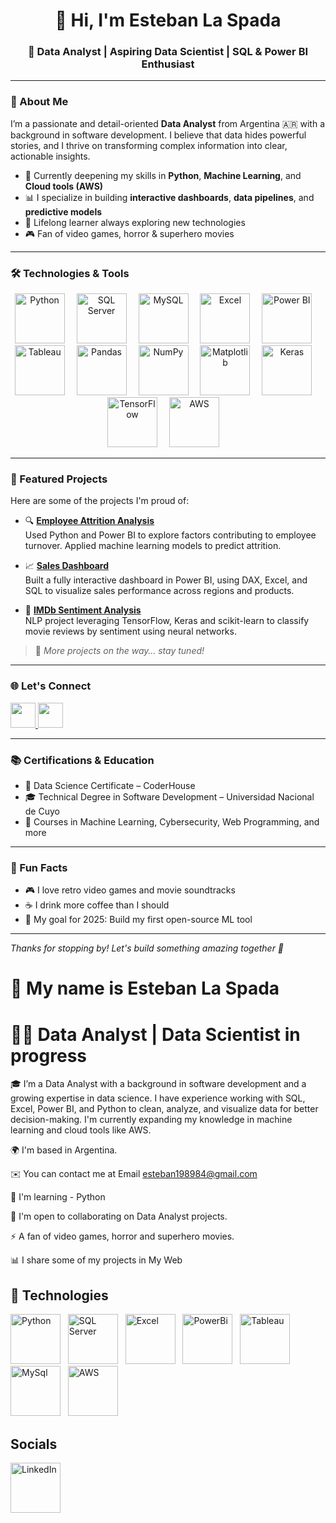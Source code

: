<!-- Encabezado con estilo limpio -->
<h1 align="center">👋 Hi, I'm Esteban La Spada</h1>
<h3 align="center">🎯 Data Analyst | Aspiring Data Scientist | SQL & Power BI Enthusiast</h3>

---

### 📌 About Me

I’m a passionate and detail-oriented **Data Analyst** from Argentina 🇦🇷 with a background in software development. I believe that data hides powerful stories, and I thrive on transforming complex information into clear, actionable insights.

- 🧠 Currently deepening my skills in **Python**, **Machine Learning**, and **Cloud tools (AWS)**
- 📊 I specialize in building **interactive dashboards**, **data pipelines**, and **predictive models**
- 🌱 Lifelong learner always exploring new technologies
- 🎮 Fan of video games, horror & superhero movies

---

### 🛠️ Technologies & Tools

<p align="center">
  <!-- Python -->
  <img src="https://cdn.jsdelivr.net/gh/devicons/devicon/icons/python/python-original.svg" alt="Python" width="80" height="80" style="margin-right: 15px;"/>
  
  <!-- SQL Server -->
  <img src="https://cdn.jsdelivr.net/gh/devicons/devicon/icons/mysql/mysql-original.svg" alt="SQL Server" width="80" height="80" style="margin-right: 15px;"/>
  
  <!-- MySQL -->
  <img src="https://toppng.com/uploads/preview/mysql-logo-11536003912o2fjzalzdb.png" alt="MySQL" width="80" height="80" style="margin-right: 15px;"/>
  
  <!-- Excel -->
  <img src="https://github.com/user-attachments/assets/80f9eb2d-2470-45aa-a667-cd29d3cca6f0" alt="Excel" width="80" height="80" style="margin-right: 15px;"/>
  
  <!-- Power BI -->
  <img src="https://upload.wikimedia.org/wikipedia/commons/c/cf/New_Power_BI_Logo.svg" alt="Power BI" width="80" height="80" style="margin-right: 15px;"/>
  
  <!-- Tableau -->
  <img src="https://www.kindpng.com/picc/m/20-204281_transparent-png-tableau-logo-png-download.png" alt="Tableau" width="80" height="80" style="margin-right: 15px;"/>
  
  <!-- Pandas -->
  <img src="https://cdn.jsdelivr.net/gh/devicons/devicon/icons/pandas/pandas-original.svg" alt="Pandas" width="80" height="80" style="margin-right: 15px;"/>
  
  <!-- NumPy -->
  <img src="https://cdn.jsdelivr.net/gh/devicons/devicon/icons/numpy/numpy-original.svg" alt="NumPy" width="80" height="80" style="margin-right: 15px;"/>
  
  <!-- Matplotlib -->
  <img src="https://matplotlib.org/_static/images/logo2.svg" alt="Matplotlib" width="80" height="80" style="margin-right: 15px;"/>
  
  <!-- Keras -->
  <img src="https://upload.wikimedia.org/wikipedia/commons/a/ae/Keras_logo.svg" alt="Keras" width="80" height="80" style="margin-right: 15px;"/>
  
  <!-- TensorFlow -->
  <img src="https://cdn.jsdelivr.net/gh/devicons/devicon/icons/tensorflow/tensorflow-original.svg" alt="TensorFlow" width="80" height="80" style="margin-right: 15px;"/>
  
  <!-- AWS -->
  <img src="https://images.velog.io/images/nari120/post/b14b4105-a561-4cc3-bc9f-87a5ee4eb1b6/aws.png" alt="AWS" width="80" height="80" style="margin-right: 15px;"/>
</p>

---

### 📂 Featured Projects

Here are some of the projects I'm proud of:

- 🔍 **[Employee Attrition Analysis](https://github.com/tuusuario/employee-attrition-analysis)**  
  Used Python and Power BI to explore factors contributing to employee turnover. Applied machine learning models to predict attrition.

- 📈 **[Sales Dashboard](https://github.com/tuusuario/sales-dashboard)**  
  Built a fully interactive dashboard in Power BI, using DAX, Excel, and SQL to visualize sales performance across regions and products.

- 🎥 **[IMDb Sentiment Analysis](https://github.com/tuusuario/imdb-sentiment-nlp)**  
  NLP project leveraging TensorFlow, Keras and scikit-learn to classify movie reviews by sentiment using neural networks.

> 📌 *More projects on the way… stay tuned!*

---

### 🌐 Let's Connect

<p align="left">
  <a href="mailto:esteban198984@gmail.com" target="_blank">
    <img src="https://img.icons8.com/color/48/000000/gmail--v1.png" width="40" height="40"/>
  </a>
  <a href="https://www.linkedin.com/in/esteban-la-spada/" target="_blank">
    <img src="https://cdn.jsdelivr.net/gh/devicons/devicon/icons/linkedin/linkedin-original.svg" width="40" height="40"/>
  </a>
</p>

---

### 📚 Certifications & Education

- 📜 Data Science Certificate – CoderHouse
- 🎓 Technical Degree in Software Development – Universidad Nacional de Cuyo
- 📖 Courses in Machine Learning, Cybersecurity, Web Programming, and more

---

### 🧩 Fun Facts

- 🎮 I love retro video games and movie soundtracks  
- ☕ I drink more coffee than I should  
- 🚀 My goal for 2025: Build my first open-source ML tool

---

*Thanks for stopping by! Let's build something amazing together 🚀*







# 👋 My name is Esteban La Spada

# 👨‍💻 Data Analyst | Data Scientist in progress

🎓 I’m a Data Analyst with a background in software development and a growing expertise in data science. I have experience working with SQL, Excel, Power BI, and Python to clean, analyze, and visualize data for better decision-making. I'm currently expanding my knowledge in machine learning and cloud tools like AWS.

🌍  I'm based in Argentina.

✉️  You can contact me at Email esteban198984@gmail.com

🧠  I'm learning - Python

🤝  I'm open to collaborating on Data Analyst projects.

⚡  A fan of video games, horror and superhero movies.

📊 I share some of my projects in My Web


## 🚀 Technologies

<p align="left">
  <img src="https://github.com/user-attachments/assets/b5151497-bd7e-4d76-834f-df51a2c81c17" alt="Python" width="80" height="80"/> &nbsp;
  <img src="https://github.com/user-attachments/assets/dcbd18c6-945c-4a32-a987-b594e5a74824" alt="SQL Server" width="80" height="80"/> &nbsp;
  <img src="https://github.com/user-attachments/assets/80f9eb2d-2470-45aa-a667-cd29d3cca6f0" alt="Excel" width="80" height="80"/> &nbsp;
  <img src="https://www.stickersdevs.com.br/wp-content/uploads/2021/09/powerbi_sticker_adesivo-280x280.jpg" alt="PowerBi" width="80" height="80"/> &nbsp;
  <img src="https://www.kindpng.com/picc/m/20-204281_transparent-png-tableau-logo-png-download.png" alt="Tableau" width="80" height="80"/> &nbsp;
  <img src="https://toppng.com/uploads/preview/mysql-logo-11536003912o2fjzalzdb.png" alt="MySql" width="80" height="80"/> &nbsp;
  <img src="https://images.velog.io/images/nari120/post/b14b4105-a561-4cc3-bc9f-87a5ee4eb1b6/aws.png" alt="AWS" width="80" height="80"/> &nbsp;
</p>




## Socials

<a href="https://www.linkedin.com/in/esteban-la-spada/" target="_blank">
  <img src="https://cdn.jsdelivr.net/gh/devicons/devicon/icons/linkedin/linkedin-original.svg" alt="LinkedIn" width="80" height="80"/>
</a>


